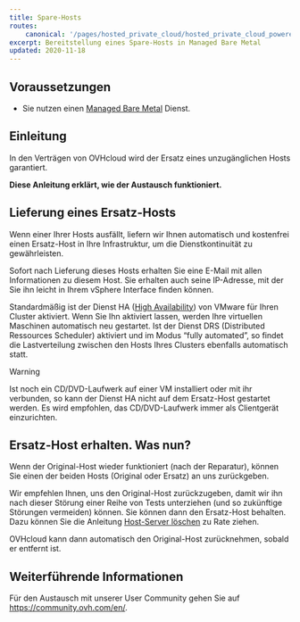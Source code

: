 ```yaml
---
title: Spare-Hosts
routes:
    canonical: '/pages/hosted_private_cloud/hosted_private_cloud_powered_by_vmware/spare_hosts'
excerpt: Bereitstellung eines Spare-Hosts in Managed Bare Metal
updated: 2020-11-18
---
```




## Voraussetzungen

- Sie nutzen einen [Managed Bare Metal](https://www.ovhcloud.com/de/managed-bare-metal/) Dienst.

## Einleitung

In den Verträgen von OVHcloud wird der Ersatz eines unzugänglichen Hosts garantiert.

**Diese Anleitung erklärt, wie der Austausch funktioniert.**

## Lieferung eines Ersatz-Hosts

Wenn einer Ihrer Hosts ausfällt, liefern wir Ihnen automatisch und kostenfrei einen Ersatz-Host in Ihre Infrastruktur, um die Dienstkontinuität zu gewährleisten. 

Sofort nach Lieferung dieses Hosts erhalten Sie eine E-Mail mit allen Informationen zu diesem Host. Sie erhalten auch seine IP-Adresse, mit der Sie ihn leicht in Ihrem vSphere Interface finden können.

Standardmäßig ist der Dienst HA ([High Availability](/pages/bare_metal_cloud/managed_bare_metal/vmware_ha_high_availability)) von VMware für Ihren Cluster aktiviert. Wenn Sie Ihn aktiviert lassen, werden Ihre virtuellen Maschinen automatisch neu gestartet. Ist der Dienst DRS (Distributed Ressources Scheduler) aktiviert und im Modus “fully automated”, so findet die Lastverteilung zwischen den Hosts Ihres Clusters ebenfalls automatisch statt.

> [!warning]
> 
> Ist noch ein CD/DVD-Laufwerk auf einer VM installiert oder mit ihr verbunden, so kann der Dienst HA nicht auf dem Ersatz-Host gestartet werden. Es wird empfohlen, das CD/DVD-Laufwerk immer als Clientgerät einzurichten.
>

## Ersatz-Host erhalten. Was nun?

Wenn der Original-Host wieder funktioniert (nach der Reparatur), können Sie einen der beiden Hosts (Original oder Ersatz) an uns zurückgeben.

Wir empfehlen Ihnen, uns den Original-Host zurückzugeben, damit wir ihn nach dieser Störung einer Reihe von Tests unterziehen (und so zukünftige Störungen vermeiden) können. Sie können dann den Ersatz-Host behalten. Dazu können Sie die Anleitung [Host-Server löschen](/pages/bare_metal_cloud/managed_bare_metal/delete_host) zu Rate ziehen.

OVHcloud kann dann automatisch den Original-Host zurücknehmen, sobald er entfernt ist.

## Weiterführende Informationen

Für den Austausch mit unserer User Community gehen Sie auf <https://community.ovh.com/en/>.
